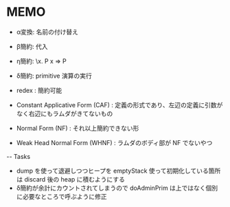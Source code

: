 # MEMO

* α変換: 名前の付け替え
* β簡約: 代入
* η簡約: \x. P x => P
* δ簡約: primitive 演算の実行

* redex : 簡約可能
* Constant Applicative Form (CAF) : 定義の形式であり、左辺の定義に引数がなく右辺にもラムダがきてないもの
* Normal Form (NF) : それ以上簡約できない形
* Weak Head Normal Form (WHNF) : ラムダのボディ部が NF でないやつ

--
Tasks

- dump を使って退避しつつヒープを emptyStack 使って初期化している箇所は discard 後の heap に積むようにする
- δ簡約が余計にカウントされてしまうので doAdminPrim は上ではなく個別に必要なところで呼ぶように修正
